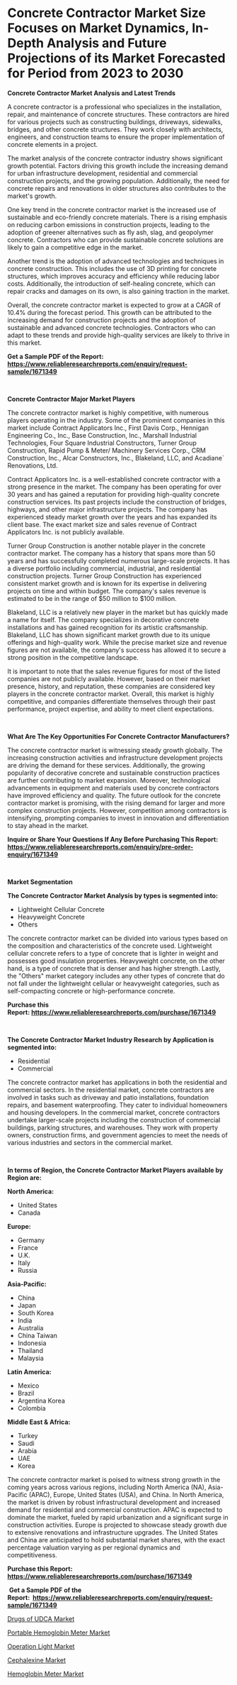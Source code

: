 <p><h1>Concrete Contractor Market Size Focuses on Market Dynamics, In-Depth Analysis and Future Projections of its Market Forecasted for Period from 2023 to 2030</h1></p><p><strong>Concrete Contractor Market Analysis and Latest Trends</strong></p>
<p><p>A concrete contractor is a professional who specializes in the installation, repair, and maintenance of concrete structures. These contractors are hired for various projects such as constructing buildings, driveways, sidewalks, bridges, and other concrete structures. They work closely with architects, engineers, and construction teams to ensure the proper implementation of concrete elements in a project.</p><p>The market analysis of the concrete contractor industry shows significant growth potential. Factors driving this growth include the increasing demand for urban infrastructure development, residential and commercial construction projects, and the growing population. Additionally, the need for concrete repairs and renovations in older structures also contributes to the market's growth.</p><p>One key trend in the concrete contractor market is the increased use of sustainable and eco-friendly concrete materials. There is a rising emphasis on reducing carbon emissions in construction projects, leading to the adoption of greener alternatives such as fly ash, slag, and geopolymer concrete. Contractors who can provide sustainable concrete solutions are likely to gain a competitive edge in the market.</p><p>Another trend is the adoption of advanced technologies and techniques in concrete construction. This includes the use of 3D printing for concrete structures, which improves accuracy and efficiency while reducing labor costs. Additionally, the introduction of self-healing concrete, which can repair cracks and damages on its own, is also gaining traction in the market.</p><p>Overall, the concrete contractor market is expected to grow at a CAGR of 10.4% during the forecast period. This growth can be attributed to the increasing demand for construction projects and the adoption of sustainable and advanced concrete technologies. Contractors who can adapt to these trends and provide high-quality services are likely to thrive in this market.</p></p>
<p><strong>Get a Sample PDF of the Report:&nbsp; <a href="https://www.reliableresearchreports.com/enquiry/request-sample/1671349">https://www.reliableresearchreports.com/enquiry/request-sample/1671349</a></strong></p>
<p>&nbsp;</p>
<p><strong>Concrete Contractor Major Market Players</strong></p>
<p><p>The concrete contractor market is highly competitive, with numerous players operating in the industry. Some of the prominent companies in this market include Contract Applicators Inc., First Davis Corp., Hennigan Engineering Co., Inc., Base Construction, Inc., Marshall Industrial Technologies, Four Square Industrial Constructors, Turner Group Construction, Rapid Pump & Meter/ Machinery Services Corp., CRM Construction, Inc., Alcar Constructors, Inc., Blakeland, LLC, and Acadiane` Renovations, Ltd.</p><p>Contract Applicators Inc. is a well-established concrete contractor with a strong presence in the market. The company has been operating for over 30 years and has gained a reputation for providing high-quality concrete construction services. Its past projects include the construction of bridges, highways, and other major infrastructure projects. The company has experienced steady market growth over the years and has expanded its client base. The exact market size and sales revenue of Contract Applicators Inc. is not publicly available.</p><p>Turner Group Construction is another notable player in the concrete contractor market. The company has a history that spans more than 50 years and has successfully completed numerous large-scale projects. It has a diverse portfolio including commercial, industrial, and residential construction projects. Turner Group Construction has experienced consistent market growth and is known for its expertise in delivering projects on time and within budget. The company's sales revenue is estimated to be in the range of $50 million to $100 million.</p><p>Blakeland, LLC is a relatively new player in the market but has quickly made a name for itself. The company specializes in decorative concrete installations and has gained recognition for its artistic craftsmanship. Blakeland, LLC has shown significant market growth due to its unique offerings and high-quality work. While the precise market size and revenue figures are not available, the company's success has allowed it to secure a strong position in the competitive landscape.</p><p>It is important to note that the sales revenue figures for most of the listed companies are not publicly available. However, based on their market presence, history, and reputation, these companies are considered key players in the concrete contractor market. Overall, this market is highly competitive, and companies differentiate themselves through their past performance, project expertise, and ability to meet client expectations.</p></p>
<p>&nbsp;</p>
<p><strong>What Are The Key Opportunities For Concrete Contractor Manufacturers?</strong></p>
<p><p>The concrete contractor market is witnessing steady growth globally. The increasing construction activities and infrastructure development projects are driving the demand for these services. Additionally, the growing popularity of decorative concrete and sustainable construction practices are further contributing to market expansion. Moreover, technological advancements in equipment and materials used by concrete contractors have improved efficiency and quality. The future outlook for the concrete contractor market is promising, with the rising demand for larger and more complex construction projects. However, competition among contractors is intensifying, prompting companies to invest in innovation and differentiation to stay ahead in the market.</p></p>
<p><strong>Inquire or Share Your Questions If Any Before Purchasing This Report: <a href="https://www.reliableresearchreports.com/enquiry/pre-order-enquiry/1671349">https://www.reliableresearchreports.com/enquiry/pre-order-enquiry/1671349</a></strong></p>
<p>&nbsp;</p>
<p><strong>Market Segmentation</strong></p>
<p><strong>The Concrete Contractor Market Analysis by types is segmented into:</strong></p>
<p><ul><li>Lightweight Cellular Concrete</li><li>Heavyweight Concrete</li><li>Others</li></ul></p>
<p><p>The concrete contractor market can be divided into various types based on the composition and characteristics of the concrete used. Lightweight cellular concrete refers to a type of concrete that is lighter in weight and possesses good insulation properties. Heavyweight concrete, on the other hand, is a type of concrete that is denser and has higher strength. Lastly, the "Others" market category includes any other types of concrete that do not fall under the lightweight cellular or heavyweight categories, such as self-compacting concrete or high-performance concrete.</p></p>
<p><strong>Purchase this Report:&nbsp;<a href="https://www.reliableresearchreports.com/purchase/1671349">https://www.reliableresearchreports.com/purchase/1671349</a></strong></p>
<p>&nbsp;</p>
<p><strong>The Concrete Contractor Market Industry Research by Application is segmented into:</strong></p>
<p><ul><li>Residential</li><li>Commercial</li></ul></p>
<p><p>The concrete contractor market has applications in both the residential and commercial sectors. In the residential market, concrete contractors are involved in tasks such as driveway and patio installations, foundation repairs, and basement waterproofing. They cater to individual homeowners and housing developers. In the commercial market, concrete contractors undertake larger-scale projects including the construction of commercial buildings, parking structures, and warehouses. They work with property owners, construction firms, and government agencies to meet the needs of various industries and sectors in the commercial market.</p></p>
<p>&nbsp;</p>
<p><strong>In terms of Region, the Concrete Contractor Market Players available by Region are:</strong></p>
<p>
    <p> <strong> North America: </strong>
        <ul>
            <li>United States</li>
            <li>Canada</li>
        </ul>
        </p> 
    <p> <strong> Europe: </strong>
        <ul>
            <li>Germany</li>
            <li>France</li>
            <li>U.K.</li>
            <li>Italy</li>
            <li>Russia</li>
        </ul>
        </p> 
    <p> <strong> Asia-Pacific: </strong>
        <ul>
            <li>China</li>
            <li>Japan</li>
            <li>South Korea</li>
            <li>India</li>
            <li>Australia</li>
            <li>China Taiwan</li>
            <li>Indonesia</li>
            <li>Thailand</li>
            <li>Malaysia</li>
        </ul>
        </p> 
    <p> <strong> Latin America: </strong>
        <ul>
            <li>Mexico</li>
            <li>Brazil</li>
            <li>Argentina Korea</li>
            <li>Colombia</li>
        </ul>
        </p> 
    <p> <strong> Middle East & Africa: </strong>
        <ul>
            <li>Turkey</li>
            <li>Saudi</li>
            <li>Arabia</li>
            <li>UAE</li>
            <li>Korea</li>
        </ul>
    </p>
    </p>
<p><p>The concrete contractor market is poised to witness strong growth in the coming years across various regions, including North America (NA), Asia-Pacific (APAC), Europe, United States (USA), and China. In North America, the market is driven by robust infrastructural development and increased demand for residential and commercial construction. APAC is expected to dominate the market, fueled by rapid urbanization and a significant surge in construction activities. Europe is projected to showcase steady growth due to extensive renovations and infrastructure upgrades. The United States and China are anticipated to hold substantial market shares, with the exact percentage valuation varying as per regional dynamics and competitiveness.</p></p>
<p><strong>Purchase this Report: <a href="https://www.reliableresearchreports.com/purchase/1671349">https://www.reliableresearchreports.com/purchase/1671349</a></strong></p>
<p>&nbsp;<strong>Get a Sample PDF of the Report:&nbsp;&nbsp;<a href="https://www.reliableresearchreports.com/enquiry/request-sample/1671349">https://www.reliableresearchreports.com/enquiry/request-sample/1671349</a></strong></p>
<p><strong></strong></p>
<p><p><a href="https://medium.com/@earn.only.flood/drugs-of-udca-market-insights-into-market-cagr-market-trends-and-growth-strategies-6d7bd5dc666b">Drugs of UDCA Market</a></p><p><a href="https://www.linkedin.com/pulse/portable-hemoglobin-meter-market-research-report-provides-k7xfc/">Portable Hemoglobin Meter Market</a></p><p><a href="https://www.linkedin.com/pulse/operation-light-market-challenges-opportunities-growth-jafnc/">Operation Light Market</a></p><p><a href="https://medium.com/@melt.scale.beast/cephalexine-market-comprehensive-assessment-by-type-application-and-geography-5fc8c9e60553">Cephalexine Market</a></p><p><a href="https://www.linkedin.com/pulse/hemoglobin-meter-market-size-2023-2030-global-industrial-3oslc/">Hemoglobin Meter Market</a></p></p>